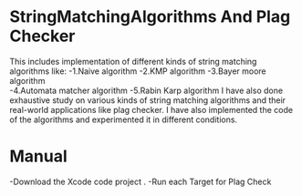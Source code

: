 # StringMatchingAlgorithms And Plag Checker
This includes implementation of different kinds of string matching algorithms like:
-1.Naive algorithm
-2.KMP algorithm
-3.Bayer moore algorithm  
-4.Automata matcher algorithm
-5.Rabin Karp algorithm
I have also done exhaustive study on various kinds of string matching algorithms and their real-world applications like plag checker.
I have also implemented the code of the algorithms and experimented it in different conditions.
# Manual
-Download the Xcode code project .
-Run each Target for Plag Check
